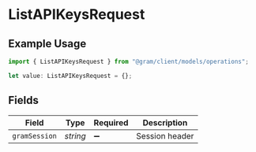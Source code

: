 # ListAPIKeysRequest

## Example Usage

```typescript
import { ListAPIKeysRequest } from "@gram/client/models/operations";

let value: ListAPIKeysRequest = {};
```

## Fields

| Field              | Type               | Required           | Description        |
| ------------------ | ------------------ | ------------------ | ------------------ |
| `gramSession`      | *string*           | :heavy_minus_sign: | Session header     |
